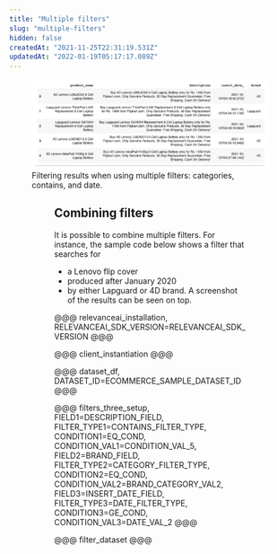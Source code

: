 ```yaml
---
title: "Multiple filters"
slug: "multiple-filters"
hidden: false
createdAt: "2021-11-25T22:31:19.531Z"
updatedAt: "2022-01-19T05:17:17.089Z"
---
```

<figure>
<img src="https://github.com/RelevanceAI/RelevanceAI-readme-docs/blob/v1.1.4/docs_template/GENERAL_FEATURES/_assets/multiple-filters.png?raw=true" width="1009" alt="combined filters.png" />
<figcaption>Filtering results when using multiple filters: categories, contains, and date.</figcaption>
<figure>

## Combining filters
It is possible to combine multiple filters. For instance, the sample code below shows a filter that searches for
* a Lenovo flip cover
* produced after January 2020
* by either Lapguard or 4D brand.
A screenshot of the results can be seen on top.

@@@ relevanceai_installation, RELEVANCEAI_SDK_VERSION=RELEVANCEAI_SDK_VERSION @@@

@@@ client_instantiation @@@

@@@ dataset_df, DATASET_ID=ECOMMERCE_SAMPLE_DATASET_ID @@@

@@@ filters_three_setup, FIELD1=DESCRIPTION_FIELD, FILTER_TYPE1=CONTAINS_FILTER_TYPE, CONDITION1=EQ_COND, CONDITION_VAL1=CONDITION_VAL_5, FIELD2=BRAND_FIELD, FILTER_TYPE2=CATEGORY_FILTER_TYPE, CONDITION2=EQ_COND, CONDITION_VAL2=BRAND_CATEGORY_VAL2, FIELD3=INSERT_DATE_FIELD, FILTER_TYPE3=DATE_FILTER_TYPE, CONDITION3=GE_COND, CONDITION_VAL3=DATE_VAL_2 @@@

@@@ filter_dataset @@@

